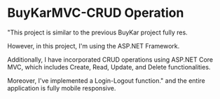 # BuyKarMVC-CRUD Operation

"This project is similar to the previous BuyKar project fully res. 

However, in this project, I'm using the ASP.NET Framework. 

Additionally, I have incorporated CRUD operations using ASP.NET Core MVC,
which includes Create, Read, Update, and Delete functionalities. 

Moreover, I've implemented a Login-Logout function."
and the entire application is fully mobile responsive.
